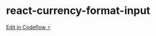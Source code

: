 # react-currency-format-input

[Edit in Codeflow ⚡️](https://stackblitz.com/~/github.com/manishmct/react-currency-format-input)